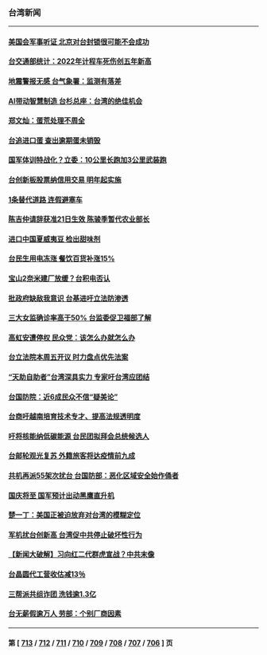### 台湾新闻
---
#### [美国会军事听证 北京对台封锁很可能不会成功](../../pages/ncid1349361/n14077076.md) 
#### [台交通部统计：2022年计程车死伤创五年新高](../../pages/ncid1349361/n14076884.md) 
#### [地震警报无感 台气象署：监测有落差](../../pages/ncid1349361/n14076961.md) 
#### [AI带动智慧制造 台杉总座：台湾的绝佳机会](../../pages/ncid1349361/n14076963.md) 
#### [郑文灿：蛋荒处理不周全](../../pages/ncid1349361/n14076985.md) 
#### [台追进口蛋 查出逾期蛋未销毁](../../pages/ncid1349361/n14076964.md) 
#### [国军体训特战化？立委：10公里长跑加3公里武装跑](../../pages/ncid1349361/n14076954.md) 
#### [台创新板股票纳信用交易 明年起实施](../../pages/ncid1349361/n14076935.md) 
#### [1条替代道路 连假避塞车](../../pages/ncid1349361/n14076966.md) 
#### [陈吉仲请辞获准21日生效 陈骏季暂代农业部长](../../pages/ncid1349361/n14076968.md) 
#### [进口中国夏威夷豆 检出甜味剂](../../pages/ncid1349361/n14076962.md) 
#### [台民生用电冻涨 餐饮百货补涨15%](../../pages/ncid1349361/n14076936.md) 
#### [宝山2奈米建厂放缓？台积电否认](../../pages/ncid1349361/n14076940.md) 
#### [批政府缺敌我意识 台基进吁立法防渗透](../../pages/ncid1349361/n14076874.md) 
#### [三大女监确诊率高于50% 台监委促卫福部了解](../../pages/ncid1349361/n14076902.md) 
#### [高虹安遭停权 民众党：该怎么办就怎么办](../../pages/ncid1349361/n14076900.md) 
#### [台立法院本周五开议 时力盘点优先法案](../../pages/ncid1349361/n14076904.md) 
#### [“天助自助者”台湾深具实力 专家吁台湾应团结](../../pages/ncid1349361/n14076906.md) 
#### [台国防院：近6成民众不信“疑美论”](../../pages/ncid1349361/n14076857.md) 
#### [台商吁越南培育技术专才、提高法规透明度](../../pages/ncid1349361/n14076855.md) 
#### [吁将核能纳低碳能源 台民团拟拜会总统候选人](../../pages/ncid1349361/n14076864.md) 
#### [台邮轮观光复苏 外籍旅客将达疫情前九成](../../pages/ncid1349361/n14076849.md) 
#### [共机再派55架次扰台 台国防部：恶化区域安全始作俑者](../../pages/ncid1349361/n14076792.md) 
#### [国庆将至 国军预计出动黑鹰直升机](../../pages/ncid1349361/n14076814.md) 
#### [楚一丁：美国正被迫放弃对台湾的模糊定位](../../pages/ncid1349361/n14076441.md) 
#### [军机扰台创新高 台湾促中共停止破坏性行为](../../pages/ncid1349361/n14075955.md) 
#### [【新闻大破解】习向红二代群虎宣战？中共末像](../../pages/ncid1349361/n14076239.md) 
#### [台晶圆代工营收估减13％](../../pages/ncid1349361/n14076273.md) 
#### [三帮派共组诈团 洗钱逾1.3亿](../../pages/ncid1349361/n14076260.md) 
#### [台无薪假逾万人 劳部：个别厂商因素](../../pages/ncid1349361/n14076259.md) 

---
#### 第 [ [713](./713.md) / [712](./712.md) / [711](./711.md) / [710](./710.md) / [709](./709.md) / [708](./708.md) / [707](./707.md) / [706](./706.md) ] 页
